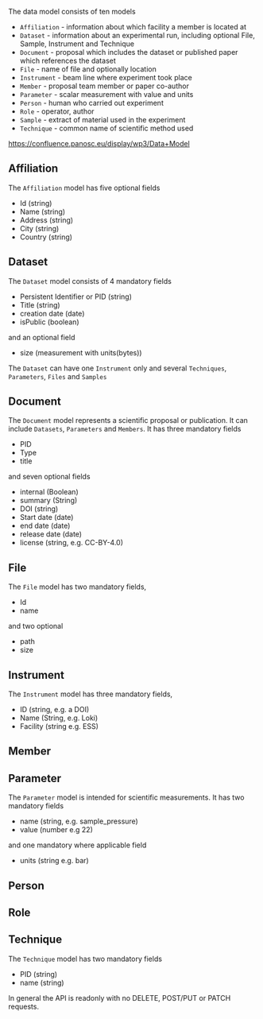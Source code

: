 The data model consists of ten models
* `Affiliation` - information about which facility a member is located at
* `Dataset` - information about an experimental run, including optional File, Sample, Instrument and Technique
* `Document` - proposal which includes the dataset or published paper which references the dataset
* `File` - name of file and optionally location
* `Instrument` - beam line where experiment took place
* `Member` - proposal team member or paper co-author
* `Parameter` - scalar measurement with value and units
* `Person` - human who carried out experiment
* `Role` - operator, author
* `Sample` - extract of material used in the experiment
* `Technique` - common name of scientific method used


https://confluence.panosc.eu/display/wp3/Data+Model
## Affiliation

The `Affiliation` model has five optional fields
* Id (string)
* Name (string)
* Address (string)
* City (string)
* Country (string)

## Dataset
The `Dataset` model consists of 4 mandatory fields
* Persistent Identifier or PID (string)
* Title (string)
* creation date (date)
* isPublic (boolean)

and an optional field
* size (measurement with units(bytes))

The `Dataset` can have one `Instrument` only and several `Techniques`, `Parameters`, `Files` and `Samples`

## Document
The `Document` model represents a scientific proposal or publication. It can include `Datasets`, `Parameters` and `Members`.
It has three mandatory fields
* PID
* Type
* title

and seven optional fields
* internal (Boolean)
* summary (String)
* DOI (string)
* Start date (date)
* end date (date)
* release date (date)
* license (string, e.g. CC-BY-4.0)

## File

The `File` model has two mandatory fields,
* Id
* name

and two optional
* path 
* size

## Instrument

The `Instrument` model has three mandatory fields, 
* ID (string, e.g. a DOI)
* Name (String, e.g. Loki)
* Facility (string e.g. ESS)

## Member

## Parameter

The `Parameter` model is intended for scientific measurements. It has two mandatory fields
* name (string, e.g. sample_pressure)
* value (number e.g 22)

and one mandatory where applicable field
* units (string e.g. bar)

## Person

## Role


## Technique
The `Technique` model has two mandatory fields
* PID (string)
* name (string) 


In general the API is readonly with no DELETE, POST/PUT or PATCH requests.
